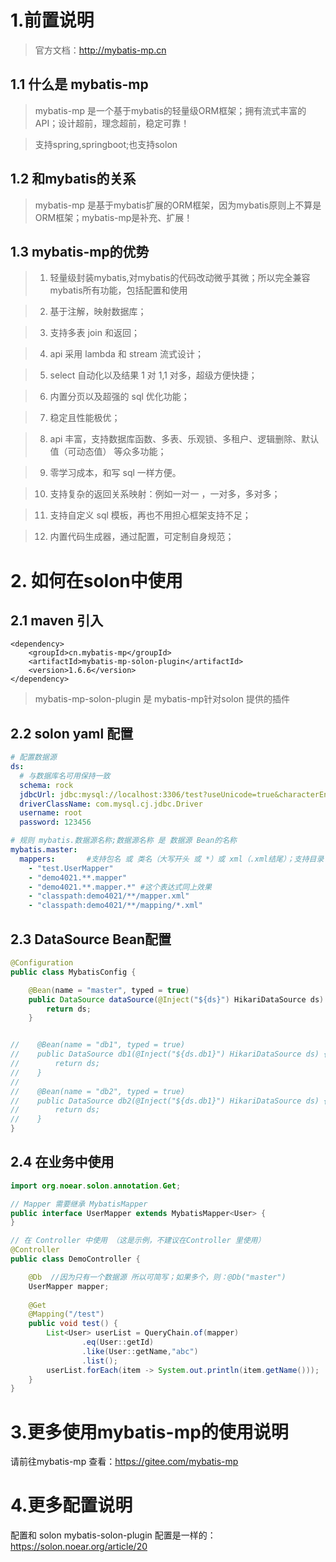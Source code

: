 # 1.前置说明
> 官方文档：http://mybatis-mp.cn
## 1.1 什么是 mybatis-mp
> mybatis-mp 是一个基于mybatis的轻量级ORM框架；拥有流式丰富的API；设计超前，理念超前，稳定可靠！

> 支持spring,springboot;也支持solon
> 
## 1.2 和mybatis的关系
> mybatis-mp 是基于mybatis扩展的ORM框架，因为mybatis原则上不算是ORM框架；mybatis-mp是补充、扩展！
## 1.3 mybatis-mp的优势
>1. 轻量级封装mybatis,对mybatis的代码改动微乎其微；所以完全兼容mybatis所有功能，包括配置和使用

>2. 基于注解，映射数据库；

>3. 支持多表 join 和返回；

>4. api 采用 lambda 和 stream 流式设计；

>5. select 自动化以及结果 1 对 1,1 对多，超级方便快捷；

>6. 内置分页以及超强的 sql 优化功能；

>7. 稳定且性能极优；

>8. api 丰富，支持数据库函数、多表、乐观锁、多租户、逻辑删除、默认值（可动态值） 等众多功能；

>9. 零学习成本，和写 sql 一样方便。

>10. 支持复杂的返回关系映射：例如一对一 ，一对多，多对多；

>11. 支持自定义 sql 模板，再也不用担心框架支持不足；

>12. 内置代码生成器，通过配置，可定制自身规范；

# 2. 如何在solon中使用
## 2.1 maven 引入
```
<dependency>
    <groupId>cn.mybatis-mp</groupId>
    <artifactId>mybatis-mp-solon-plugin</artifactId>
    <version>1.6.6</version>
</dependency>
```
>mybatis-mp-solon-plugin 是 mybatis-mp针对solon 提供的插件

## 2.2 solon yaml 配置
```yaml
# 配置数据源
ds:
  # 与数据库名可用保持一致
  schema: rock
  jdbcUrl: jdbc:mysql://localhost:3306/test?useUnicode=true&characterEncoding=utf8&autoReconnect=true&rewriteBatchedStatements=true
  driverClassName: com.mysql.cj.jdbc.Driver
  username: root
  password: 123456

# 规则 mybatis.数据源名称;数据源名称 是 数据源 Bean的名称
mybatis.master:
  mappers:       #支持包名 或 类名（大写开头 或 *）或 xml（.xml结尾）；支持目录 ** 或 * 占位符
    - "test.UserMapper"
    - "demo4021.**.mapper"
    - "demo4021.**.mapper.*" #这个表达式同上效果
    - "classpath:demo4021/**/mapper.xml"
    - "classpath:demo4021/**/mapping/*.xml"   

```
## 2.3 DataSource Bean配置
```java
@Configuration
public class MybatisConfig {

    @Bean(name = "master", typed = true)
    public DataSource dataSource(@Inject("${ds}") HikariDataSource ds) {
        return ds;
    }


//    @Bean(name = "db1", typed = true)
//    public DataSource db1(@Inject("${ds.db1}") HikariDataSource ds) {
//        return ds;
//    }
//
//    @Bean(name = "db2", typed = true)
//    public DataSource db2(@Inject("${ds.db1}") HikariDataSource ds) {
//        return ds;
//    }
}
```
## 2.4 在业务中使用

```java
import org.noear.solon.annotation.Get;

// Mapper 需要继承 MybatisMapper
public interface UserMapper extends MybatisMapper<User> {
}

// 在 Controller 中使用 （这是示例，不建议在Controller 里使用）
@Controller
public class DemoController {

    @Db  //因为只有一个数据源 所以可简写；如果多个，则：@Db("master")
    UserMapper mapper;
    
    @Get
    @Mapping("/test")
    public void test() {
        List<User> userList = QueryChain.of(mapper)
                .eq(User::getId)
                .like(User::getName,"abc")
                .list();
        userList.forEach(item -> System.out.println(item.getName()));
    }
}
```

# 3.更多使用mybatis-mp的使用说明
请前往mybatis-mp 查看：https://gitee.com/mybatis-mp

# 4.更多配置说明
配置和 solon mybatis-solon-plugin 配置是一样的：https://solon.noear.org/article/20

 

